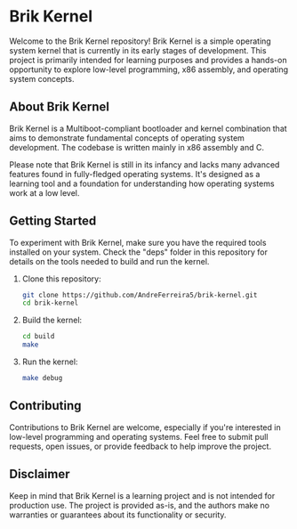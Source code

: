 # Brik Kernel

Welcome to the Brik Kernel repository! Brik Kernel is a simple operating system kernel that is currently in its early stages of development. This project is primarily intended for learning purposes and provides a hands-on opportunity to explore low-level programming, x86 assembly, and operating system concepts.

## About Brik Kernel

Brik Kernel is a Multiboot-compliant bootloader and kernel combination that aims to demonstrate fundamental concepts of operating system development. The codebase is written mainly in x86 assembly and C.

Please note that Brik Kernel is still in its infancy and lacks many advanced features found in fully-fledged operating systems. It's designed as a learning tool and a foundation for understanding how operating systems work at a low level.

## Getting Started

To experiment with Brik Kernel, make sure you have the required tools installed on your system. Check the "deps" folder in this repository for details on the tools needed to build and run the kernel.

1. Clone this repository:
   ```sh
   git clone https://github.com/AndreFerreira5/brik-kernel.git
   cd brik-kernel
   ```
2. Build the kernel:
   ```sh
   cd build
   make
   ```
3. Run the kernel:
   ```sh
   make debug
   ```

## Contributing

Contributions to Brik Kernel are welcome, especially if you're interested in low-level programming and operating systems. Feel free to submit pull requests, open issues, or provide feedback to help improve the project.

## Disclaimer

Keep in mind that Brik Kernel is a learning project and is not intended for production use. The project is provided as-is, and the authors make no warranties or guarantees about its functionality or security.